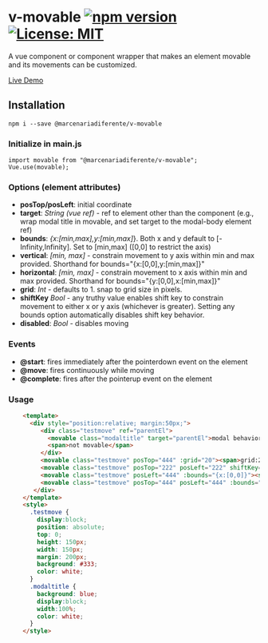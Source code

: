 # v-movable [![npm version](https://badge.fury.io/js/@marcenariadiferente%2Fv-movable.svg)](https://badge.fury.io/js/@marcenariadiferente%2Fv-movable) [![License: MIT](https://img.shields.io/badge/License-MIT-yellow.svg)](https://opensource.org/licenses/MIT)
A vue component or component wrapper that makes an element movable and its movements can be customized.

[Live Demo](http://marcenariadiferente.github.io/v-movable)

## Installation
    npm i --save @marcenariadiferente/v-movable

### Initialize in main.js
    import movable from "@marcenariadiferente/v-movable";
    Vue.use(movable);

### Options (element attributes)
- **posTop/posLeft**: initial coordinate
- **target**: _String (vue ref)_ - ref to element other than the component (e.g., wrap modal title in movable, and set target to the modal-body element ref)
- **bounds**: _{x:[min,max],y:[min,max]_}. Both x and y default to [-Infinity,Infinity]. Set to [min,max] ([0,0] to restrict the axis)
- **vertical**: _[min, max]_ - constrain movement to y axis within min and max provided. Shorthand for bounds="{x:[0,0],y:[min,max]}"
- **horizontal**: _[min, max]_ - constrain movement to x axis within min and max provided. Shorthand for bounds="{y:[0,0],x:[min,max]}"
- **grid**: _Int_ - defaults to 1. snap to grid size in pixels.
- **shiftKey** _Bool_ - any truthy value enables shift key to constrain movement to either x or y axis (whichever is greater). Setting any bounds option automatically disables shift key behavior.
- **disabled**: _Bool_ - disables moving

### Events
- **@start**: fires immediately after the pointerdown event on the element
- **@move**: fires continuously while moving
- **@complete**: fires after the pointerup event on the element

### Usage
```html
    <template>
      <div style="position:relative; margin:50px;">
         <div class="testmove" ref="parentEl">
           <movable class="modaltitle" target="parentEl">modal behavior</movable>`
           <span>not movable</span>
         </div>
         <movable class="testmove" posTop="444" :grid="20"><span>grid:20</span></movable>
         <movable class="testmove" posTop="222" posLeft="222" shiftKey="true"><span>Shift Key Behavior</span></movable>
         <movable class="testmove" posLeft="444" :bounds="{x:[0,0]}"><span>bounds:only y</span></movable>
         <movable class="testmove" posTop="444" posLeft="444" :bounds="{y:[0,0]}"><span>bounds:only x</span></movable>
       </div>
    </template>
    <style>
      .testmove {
        display:block;
        position: absolute;
        top: 0;
        height: 150px;
        width: 150px;
        margin: 200px;
        background: #333;
        color: white;
      }
      .modaltitle {
        background: blue;
        display:block;
        width:100%;
        color: white;
      }
    </style>
```


